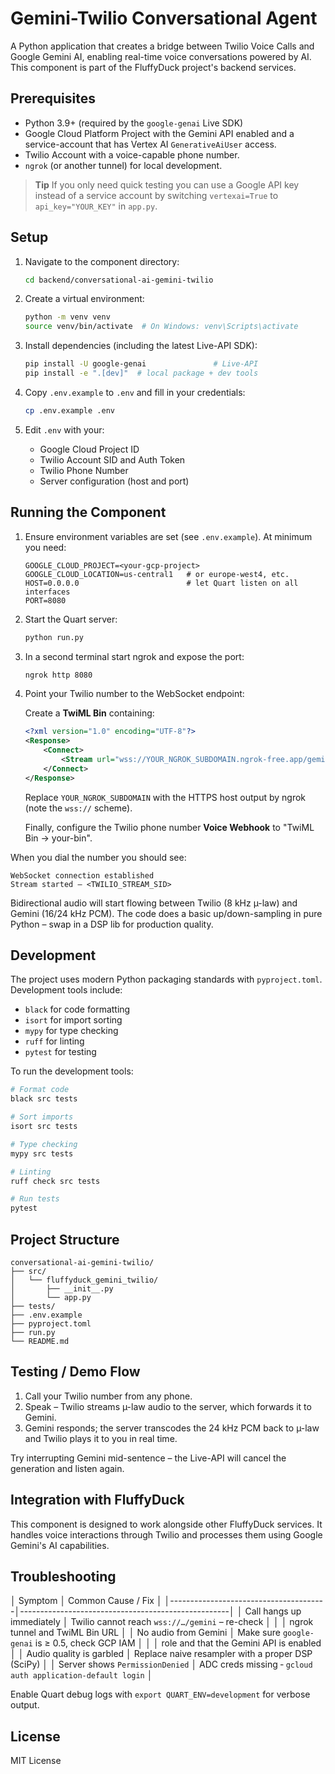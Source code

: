 # Gemini-Twilio Conversational Agent

A Python application that creates a bridge between Twilio Voice Calls and Google Gemini AI, enabling real-time voice conversations powered by AI. This component is part of the FluffyDuck project's backend services.

## Prerequisites

- Python 3.9+ (required by the `google-genai` Live SDK)
- Google Cloud Platform Project with the Gemini API enabled and a service-account that has Vertex AI `GenerativeAiUser` access.
- Twilio Account with a voice-capable phone number.
- `ngrok` (or another tunnel) for local development.

> **Tip**  If you only need quick testing you can use a Google API key instead of a service account by switching `vertexai=True` to `api_key="YOUR_KEY"` in `app.py`.

## Setup

1. Navigate to the component directory:
   ```bash
   cd backend/conversational-ai-gemini-twilio
   ```

2. Create a virtual environment:
   ```bash
   python -m venv venv
   source venv/bin/activate  # On Windows: venv\Scripts\activate
   ```

3. Install dependencies (including the latest Live-API SDK):
   ```bash
   pip install -U google-genai               # Live-API
   pip install -e ".[dev]"  # local package + dev tools
   ```

4. Copy `.env.example` to `.env` and fill in your credentials:
   ```bash
   cp .env.example .env
   ```

5. Edit `.env` with your:
   - Google Cloud Project ID
   - Twilio Account SID and Auth Token
   - Twilio Phone Number
   - Server configuration (host and port)

## Running the Component

1. Ensure environment variables are set (see `.env.example`).  At minimum you need:

   ```env
   GOOGLE_CLOUD_PROJECT=<your-gcp-project>
   GOOGLE_CLOUD_LOCATION=us-central1   # or europe-west4, etc.
   HOST=0.0.0.0                        # let Quart listen on all interfaces
   PORT=8080
   ```

2. Start the Quart server:
   ```bash
   python run.py
   ```

3. In a second terminal start ngrok and expose the port:
   ```bash
   ngrok http 8080
   ```

4. Point your Twilio number to the WebSocket endpoint:

   Create a **TwiML Bin** containing:

   ```xml
   <?xml version="1.0" encoding="UTF-8"?>
   <Response>
       <Connect>
           <Stream url="wss://YOUR_NGROK_SUBDOMAIN.ngrok-free.app/gemini" />
       </Connect>
   </Response>
   ```

   Replace `YOUR_NGROK_SUBDOMAIN` with the HTTPS host output by ngrok (note the `wss://` scheme).

   Finally, configure the Twilio phone number **Voice Webhook** to "TwiML Bin → your-bin".

When you dial the number you should see:

```text
WebSocket connection established
Stream started – <TWILIO_STREAM_SID>
```

Bidirectional audio will start flowing between Twilio (8 kHz µ-law) and Gemini (16/24 kHz PCM).  The code does a basic up/down-sampling in pure Python – swap in a DSP lib for production quality.

## Development

The project uses modern Python packaging standards with `pyproject.toml`. Development tools include:

- `black` for code formatting
- `isort` for import sorting
- `mypy` for type checking
- `ruff` for linting
- `pytest` for testing

To run the development tools:

```bash
# Format code
black src tests

# Sort imports
isort src tests

# Type checking
mypy src tests

# Linting
ruff check src tests

# Run tests
pytest
```

## Project Structure

```
conversational-ai-gemini-twilio/
├── src/
│   └── fluffyduck_gemini_twilio/
│       ├── __init__.py
│       └── app.py
├── tests/
├── .env.example
├── pyproject.toml
├── run.py
└── README.md
```

## Testing / Demo Flow

1. Call your Twilio number from any phone.
2. Speak – Twilio streams µ-law audio to the server, which forwards it to Gemini.
3. Gemini responds; the server transcodes the 24 kHz PCM back to µ-law and Twilio plays it to you in real time.

Try interrupting Gemini mid-sentence – the Live-API will cancel the generation and listen again.

## Integration with FluffyDuck

This component is designed to work alongside other FluffyDuck services. It handles voice interactions through Twilio and processes them using Google Gemini's AI capabilities.

## Troubleshooting

│ Symptom                               │ Common Cause / Fix                                 │
│---------------------------------------│----------------------------------------------------│
│ Call hangs up immediately              │ Twilio cannot reach `wss://…/gemini` – re-check    │
│                                        │ ngrok tunnel and TwiML Bin URL                    │
│ No audio from Gemini                   │ Make sure `google-genai` is ≥ 0.5, check GCP IAM   │
│                                        │ role and that the Gemini API is enabled           │
│ Audio quality is garbled               │ Replace naive resampler with a proper DSP (SciPy) │
│ Server shows `PermissionDenied`        │ ADC creds missing ‑ `gcloud auth application-default login` │

Enable Quart debug logs with `export QUART_ENV=development` for verbose output.

## License

MIT License 